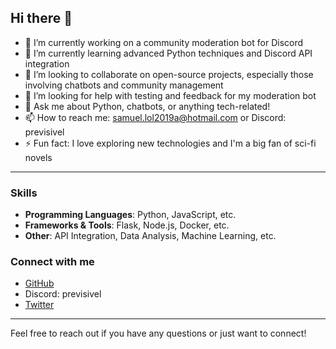 ## Hi there 👋

<!--
**virtualhaku/virtualhaku** is a ✨ _special_ ✨ repository because its `README.md` (this file) appears on your GitHub profile.

Here are some ideas to get you started:
-->

- 🔭 I’m currently working on a community moderation bot for Discord
- 🌱 I’m currently learning advanced Python techniques and Discord API integration
- 👯 I’m looking to collaborate on open-source projects, especially those involving chatbots and community management
- 🤔 I’m looking for help with testing and feedback for my moderation bot
- 💬 Ask me about Python, chatbots, or anything tech-related!
- 📫 How to reach me: [samuel.lol2019a@hotmail.com](samuel.lol2019a@hotmail.com) or Discord: previsivel
- ⚡ Fun fact: I love exploring new technologies and I'm a big fan of sci-fi novels

---

### Skills

- **Programming Languages**: Python, JavaScript, etc.
- **Frameworks & Tools**: Flask, Node.js, Docker, etc.
- **Other**: API Integration, Data Analysis, Machine Learning, etc.

### Connect with me

- [GitHub](https://github.com/virtualhiro)
- Discord: previsivel
- [Twitter](https://x.com/indissimulavel)

---

Feel free to reach out if you have any questions or just want to connect!
